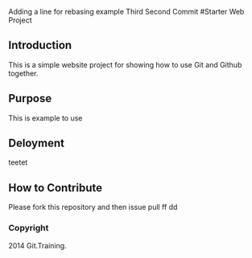 Adding a line for rebasing example
Third
Second
Commit
#Starter Web Project
## Introduction
This is a simple website project for showing how to use Git and Github together.
## Purpose
This is example to use 
## Deloyment

teetet
## How to Contribute
Please fork this repository and then issue pull
ff
dd
### Copyright
2014 Git.Training.